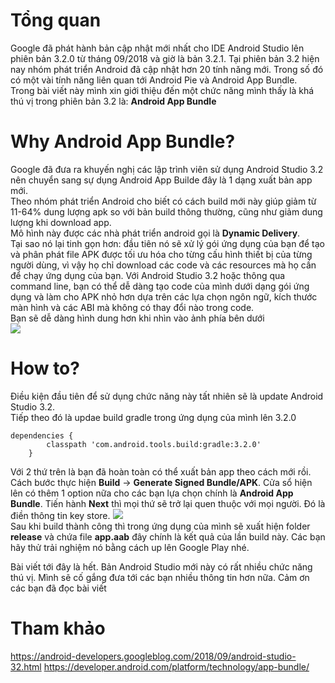 # Tổng quan
Google đã phát hành bản cập nhật mới nhất cho IDE Android Studio lên phiên bản 3.2.0 từ tháng 09/2018 và giờ là bản 3.2.1. Tại phiên bản 3.2 hiện nay nhóm phát triển Android đã cập nhật hơn 20 tính năng mới. Trong số đó có một vài tính năng liên quan tới Android Pie và Android App Bundle. <br>
Trong bài viết này mình xin giới thiệu đến một chức năng mình thấy là khá thú vị trong phiên bản 3.2 là: **Android App Bundle**
# Why Android App Bundle?
Google đã đưa ra khuyến nghị các lập trình viên sử dụng Android Studio 3.2 nên chuyển sang sự dụng Android App Builde đây là 1 dạng xuất bản app mới. <br>
Theo nhóm phát triển Android cho biết có cách build mới này giúp giảm từ 11-64% dung lượng apk so với bản build thông thường, cũng như giảm dung lượng khi download app. <br>
Mô hình này được các nhà phát triển android gọi là **Dynamic Delivery**.<br>
Tại sao nó lại tinh gọn hơn: đầu tiên nó sẽ xử lý gói ứng dụng của bạn để tạo và phân phát file APK được tối ưu hóa cho từng cấu hình thiết bị của từng người dùng, vì vậy họ chỉ download các code và các resources mà họ cần để chạy ứng dụng của bạn. Với Android Studio 3.2 hoặc thông qua command line, bạn có thể dễ dàng tạo code của mình dưới dạng gói ứng dụng và làm cho APK nhỏ hơn dựa trên các lựa chọn ngôn ngữ, kích thước màn hình và các ABI mà không có thay đổi nào trong code. <br>
Bạn sẽ dễ dàng hình dung hơn khi nhìn vào ảnh phía bên dưới<br>
![](https://images.viblo.asia/d5673770-1b33-40e6-97ad-2a409ccd3dfd.gif)
# How to?
Điều kiện đầu tiên để sử dụng chức năng này tất nhiên sẽ là update Android Studio 3.2.<br>
Tiếp theo đó là updae build gradle trong ứng dụng của mình lên 3.2.0 <br>
```
dependencies {
        classpath 'com.android.tools.build:gradle:3.2.0'
    }
```
Với 2 thứ trên là bạn đã hoàn toàn có thể xuất bản app theo cách mới rồi.
Cách bước thực hiện **Build** -> **Generate Signed Bundle/APK**.
Cửa sổ hiện lên có thêm 1 option nữa cho các bạn lựa chọn chính là **Android App Bundle**. Tiến hành **Next** thì mọi thứ sẽ trở lại quen thuộc với mọi người. Đó là điền thông tin key store.
![](https://images.viblo.asia/9ad5a988-7ea6-48d1-b86f-948ef44fbb52.png)<br>
Sau khi build thành công thì trong ứng dụng của mình sẽ xuất hiện folder **release** và chứa file **app.aab** đây chính là kết quả của lần build này. Các bạn hãy thử trải nghiệm nó bằng cách up lên Google Play nhé.

Bài viết tới đây là hết. Bản Android Studio mới này có rất nhiều chức năng thú vị. Mình sẽ cố gắng đưa tới các bạn nhiều thông tin hơn nữa. Cảm ơn các bạn đã đọc bài viết
# Tham khảo
https://android-developers.googleblog.com/2018/09/android-studio-32.html
https://developer.android.com/platform/technology/app-bundle/